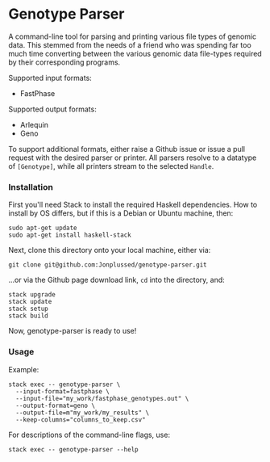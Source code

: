 # Genotype Parser

A command-line tool for parsing and printing various file types of genomic
data. This stemmed from the needs of a friend who was spending far too much
time converting between the various genomic data file-types required by their
corresponding programs.

Supported input formats:

- FastPhase

Supported output formats:

- Arlequin
- Geno

To support additional formats, either raise a Github issue or issue a pull
request with the desired parser or printer. All parsers resolve to a datatype
of `[Genotype]`, while all printers stream to the selected `Handle`.

### Installation

First you'll need Stack to install the required Haskell dependencies. How to
install by OS differs, but if this is a Debian or Ubuntu machine, then:

```
sudo apt-get update
sudo apt-get install haskell-stack
```

Next, clone this directory onto your local machine, either via:

```
git clone git@github.com:Jonplussed/genotype-parser.git
```

...or via the Github page download link, `cd` into the directory,
and:

```
stack upgrade
stack update
stack setup
stack build
```

Now, genotype-parser is ready to use!

### Usage

Example:

```
stack exec -- genotype-parser \
  --input-format=fastphase \
  --input-file="my_work/fastphase_genotypes.out" \
  --output-format=geno \
  --output-file=m"my_work/my_results" \
  --keep-columns="columns_to_keep.csv"
```

For descriptions of the command-line flags, use:

```
stack exec -- genotype-parser --help
```
